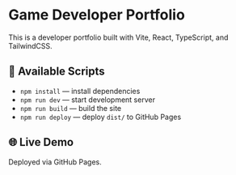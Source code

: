# Game Developer Portfolio

This is a developer portfolio built with Vite, React, TypeScript, and TailwindCSS.

## 🔧 Available Scripts

- `npm install` — install dependencies  
- `npm run dev` — start development server  
- `npm run build` — build the site  
- `npm run deploy` — deploy `dist/` to GitHub Pages

## 🌐 Live Demo
Deployed via GitHub Pages.
